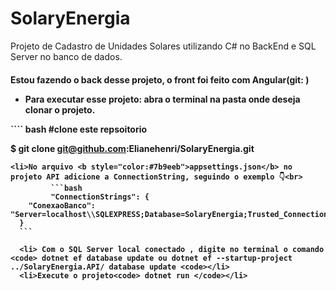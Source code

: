 # SolaryEnergia     

Projeto de Cadastro de Unidades Solares utilizando  C# no BackEnd e SQL Server no banco de dados.

<h4>Estou fazendo o back desse projeto, o front foi feito com Angular(git: )</4>

<ul>
<li>Para executar esse projeto: abra o terminal na pasta onde deseja clonar o projeto.</li>
</ul>
```` bash
#clone este repsoitorio

$ git clone git@github.com:Elianehenri/SolaryEnergia.git 
````
<li>No arquivo <b style="color:#7b9eeb">appsettings.json</b> no projeto API adicione a ConnectionString, seguindo o exemplo 👇<br>
         ```bash
         "ConnectionStrings": {
    "ConexaoBanco": "Server=localhost\\SQLEXPRESS;Database=SolaryEnergia;Trusted_Connection=True;"
  }
  ```

  <li> Com o SQL Server local conectado , digite no terminal o comando <code> dotnet ef database update ou dotnet ef --startup-project ../SolaryEnergia.API/ database update <code></li>
  <li>Execute o projeto<code> dotnet run </code></li>
